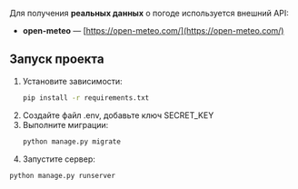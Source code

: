Для получения **реальных данных** о погоде используется внешний API:
- **open-meteo** — [https://open-meteo.com/](https://open-meteo.com/)


## Запуск проекта

1. Установите зависимости:
   ```bash
   pip install -r requirements.txt
   ```
2.	Создайте файл .env, добавьте ключ SECRET_KEY
3. Выполните миграции:
   ```bash
   python manage.py migrate
   ```
4.	Запустите сервер:
   ```bash
   python manage.py runserver
   ```